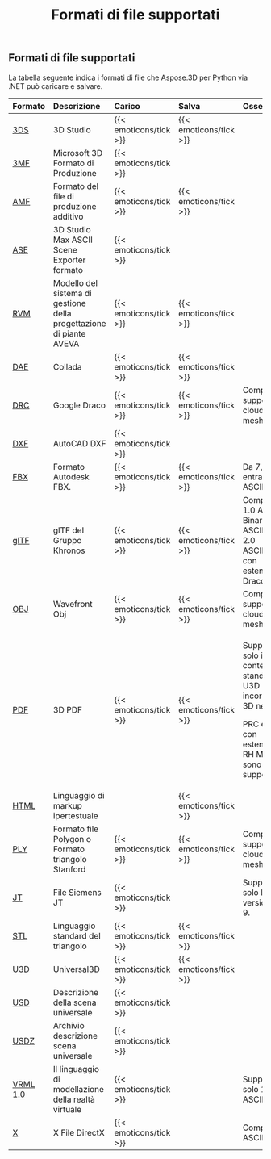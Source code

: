 ﻿---
title: Formati di file supportati
type: docs
weight: 20
url: /it/python-net/supported-file-formats/
---
## **Formati di file supportati**
La tabella seguente indica i formati di file che Aspose.3D per Python via .NET può caricare e salvare.

|**Formato**|**Descrizione**|**Carico**|**Salva**|**Osservazioni**|
|:- |:- |:- |:- |:- |
|[3DS](https://docs.fileformat.com/3d/3ds/)|3D Studio|{{< emoticons/tick >}}|{{< emoticons/tick >}}||
|[3MF](https://docs.fileformat.com/3d/3mf/)|Microsoft 3D Formato di Produzione|{{< emoticons/tick >}}|||
|[AMF](https://docs.fileformat.com/3d/amf/)|Formato del file di produzione additivo|{{< emoticons/tick >}}|{{< emoticons/tick >}}||
|[ASE](https://docs.fileformat.com/3d/ase/)|3D Studio Max ASCII Scene Exporter formato|{{< emoticons/tick >}}|||
|[RVM](https://docs.fileformat.com/3d/rvm/)|Modello del sistema di gestione della progettazione di piante AVEVA|{{< emoticons/tick >}}|{{< emoticons/tick >}}||
|[DAE](https://docs.fileformat.com/3d/dae/)|Collada|{{< emoticons/tick >}}|{{< emoticons/tick >}}||
|[DRC](https://docs.fileformat.com/3d/drc/)|Google Draco|{{< emoticons/tick >}}|{{< emoticons/tick >}}|Compreso il supporto cloud mesh/point|
|[DXF](https://docs.fileformat.com/cad/dxf/)|AutoCAD DXF|{{< emoticons/tick >}}|||
|[FBX](https://docs.fileformat.com/3d/fbx/)|Formato Autodesk FBX.|{{< emoticons/tick >}}|{{< emoticons/tick >}}|Da 7,2 a 7,5, entrambi ASCII/Binary.|
|[glTF](https://docs.fileformat.com/3d/glb/)|glTF del Gruppo Khronos|{{< emoticons/tick >}}|{{< emoticons/tick >}}|Compreso 1.0 ASCII/ Binary, 2.0 ASCII/Binary, 2.0 ASCII/Binary con estensione Draco|
|[OBJ](https://docs.fileformat.com/3d/obj/)|Wavefront Obj|{{< emoticons/tick >}}|{{< emoticons/tick >}}|Compreso il supporto cloud mesh/point.|
|[PDF](https://docs.fileformat.com/pdf/)|3D PDF|{{< emoticons/tick >}}|{{< emoticons/tick >}}|<p>Supporta solo il contenuto standard U3D incorporato 3D nello PDF.</p><p>PRC e U3D con estensione RH Mesh non sono ancora supportati.</p>|
|[HTML](https://docs.fileformat.com/web/html/)|Linguaggio di markup ipertestuale||{{< emoticons/tick >}}||
|[PLY](https://docs.fileformat.com/3d/ply/)|Formato file Polygon o Formato triangolo Stanford|{{< emoticons/tick >}}|{{< emoticons/tick >}}|Compreso il supporto cloud mesh/point.|
|[JT](https://docs.fileformat.com/3d/jt/)|File Siemens JT|{{< emoticons/tick >}}||Supporta solo la versione 8 e 9.|
|[STL](https://docs.fileformat.com/cad/stl/)|Linguaggio standard del triangolo|{{< emoticons/tick >}}|{{< emoticons/tick >}}||
|[U3D](https://docs.fileformat.com/3d/u3d/)|Universal3D|{{< emoticons/tick >}}|{{< emoticons/tick >}}||
|[USD](https://docs.fileformat.com/3d/usd/)|Descrizione della scena universale|{{< emoticons/tick >}}|||
|[USDZ](https://docs.fileformat.com/3d/usdz/)|Archivio descrizione scena universale|{{< emoticons/tick >}}|||
|[VRML 1.0](https://docs.fileformat.com/3d/vrml/)|Il linguaggio di modellazione della realtà virtuale|{{< emoticons/tick >}}||Supporta solo 1.0 ASCII.|
|[X](https://docs.fileformat.com/3d/x/)|X File DirectX|{{< emoticons/tick >}}||Compreso ASCII/binario.|

